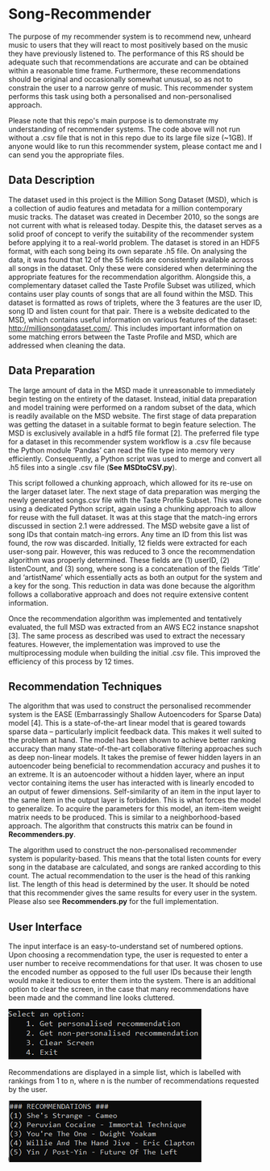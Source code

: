 # Song-Recommender

The purpose of my recommender system is to recommend new, unheard music to users that they will react 
to most positively based on the music they have previously listened to. The performance of this RS should be adequate such that recommendations are accurate and can be 
obtained within a reasonable time frame. Furthermore, these recommendations should be original and occasionally somewhat unusual, so as not to constrain the user to a 
narrow genre of music. This recommender system performs this task using both a personalised and non-personalised approach.

Please note that this repo's main purpose is to demonstrate my understanding of recommender systems. The code above will not run without a .csv file that is not in this repo due to its large file size (~1GB). If anyone would like to run this recommender system, please contact me and I can send you the appropriate files.

## Data Description

The dataset used in this project is the Million Song Dataset (MSD), which is a collection of audio features and 
metadata for a million contemporary music tracks. The dataset was created in December 2010, so the songs are not current with what is released today. Despite this, 
the dataset serves as a solid proof of concept to verify the suitability of the recommender system before applying it to a 
real-world problem. The dataset is stored in an HDF5 format, with each song 
being its own separate .h5 file.
On analysing the data, it was found that 12 of the 55
fields are consistently available across all songs in the dataset. Only these were considered when determining the 
appropriate features for the recommendation algorithm.
Alongside this, a complementary dataset called the Taste Profile Subset was utilized, which contains user play counts of songs that are all found within the MSD. This 
dataset is formatted as rows of triplets, where the 3 features are the user ID, song ID and listen count for that pair.
There is a website dedicated to the MSD, which contains useful information on various features of the dataset: http://millionsongdataset.com/. This includes important information 
on some matching errors between the Taste Profile and MSD, which are addressed when cleaning the data.

## Data Preparation

The large amount of data in the MSD made it unreasonable to immediately begin testing on the entirety of the dataset. Instead, initial data preparation and model training were performed on a random subset of the data, which is readily available on the MSD website.
The first stage of data preparation was getting the dataset in a suitable format to begin feature selection. The MSD is exclusively available in a hdf5 file format [2]. The preferred file type for a dataset in this recommender system workflow is a .csv file because the Python module ‘Pandas’ can read the file type into memory very efficiently.
Consequently, a Python script was used to merge and convert all .h5 files into a single .csv file (<strong>See MSDtoCSV.py</strong>). 

This script followed a chunking approach, which allowed for its re-use on the larger dataset later.
The next stage of data preparation was merging the newly generated songs.csv file with the Taste Profile Subset. This was done using a dedicated Python script, again using a chunking approach to allow for reuse with the full dataset. It was at this stage that the match-ing errors discussed in section 2.1 were addressed. The MSD website gave a list of song IDs that contain match-ing errors. Any time an ID from this list was found, the row was discarded.
Initially, 12 fields were extracted for each user-song pair. However, this was reduced to 3 once the recommendation algorithm was properly determined. These fields are (1) userID, (2) listenCount, and (3) song, where song is a concatenation of the fields ‘Title’ and ‘artistName’ which essentially acts as both an output for the system and a key for the song. This reduction in data was done because the algorithm follows a collaborative approach and does not require extensive content information.


Once the recommendation algorithm was implemented and tentatively evaluated, the full MSD was extracted from an AWS EC2 instance snapshot [3]. The same process as described was used to extract the necessary features. However, the implementation was improved to use the multiprocessing module when building the initial .csv file. This improved the efficiency of this process by 12 times.

## Recommendation Techniques

The algorithm that was used to construct the personalised recommender system is the EASE (Embarrassingly Shallow Autoencoders for Sparse Data) model [4]. This is a state-of-the-art linear model that is geared towards sparse data – particularly implicit feedback data. This makes it well suited to the problem at hand.
The model has been shown to achieve better ranking accuracy than many state-of-the-art collaborative filtering approaches such as deep non-linear models. It takes the premise of fewer hidden layers in an autoencoder being beneficial to recommendation accuracy and pushes it to an extreme. It is an autoencoder without a hidden layer, where an input vector containing items the user has interacted with is linearly encoded to an output of fewer dimensions. Self-similarity of an item in the input layer to the same item in the output layer is forbidden. This is what forces the model to generalize.
To acquire the parameters for this model, an item-item weight matrix needs to be produced. This is similar to a neighborhood-based approach. The algorithm that constructs this matrix can be found in <strong>Recommenders.py</strong>.

The algorithm used to construct the non-personalised recommender system is popularity-based. This means that the total listen counts for every song in the database are calculated, and songs are ranked according to this count. The actual recommendation to the user is the head of this ranking list. The length of this head is determined by the user. It should be noted that this recommender gives the same results for every user in the system. Please also see <strong>Recommenders.py</strong> for the full implementation.

## User Interface

The input interface is an easy-to-understand set of numbered options. Upon choosing a recommendation type, the user is requested to enter a user number to receive recommendations for that user. It was chosen to use the encoded number as opposed to the full user IDs because their length would make it tedious to enter them into the system.
There is an additional option to clear the screen, in the case that many recommendations have been made and the command line looks cluttered.

![input interface](Images/inputInterface.png?raw=true "input interface")


Recommendations are displayed in a simple list, which is labelled with rankings from 1 to n, where n is the number of recommendations requested by the user.

![output interface](Images/outputInterface.png?raw=true "output interface")
